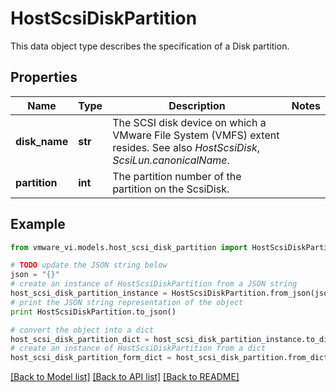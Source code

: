 # HostScsiDiskPartition

This data object type describes the specification of a Disk partition. 

## Properties
Name | Type | Description | Notes
------------ | ------------- | ------------- | -------------
**disk_name** | **str** | The SCSI disk device on which a VMware File System (VMFS) extent resides.  See also *HostScsiDisk*, *ScsiLun.canonicalName*.  | 
**partition** | **int** | The partition number of the partition on the ScsiDisk.  | 

## Example

```python
from vmware_vi.models.host_scsi_disk_partition import HostScsiDiskPartition

# TODO update the JSON string below
json = "{}"
# create an instance of HostScsiDiskPartition from a JSON string
host_scsi_disk_partition_instance = HostScsiDiskPartition.from_json(json)
# print the JSON string representation of the object
print HostScsiDiskPartition.to_json()

# convert the object into a dict
host_scsi_disk_partition_dict = host_scsi_disk_partition_instance.to_dict()
# create an instance of HostScsiDiskPartition from a dict
host_scsi_disk_partition_form_dict = host_scsi_disk_partition.from_dict(host_scsi_disk_partition_dict)
```
[[Back to Model list]](../README.md#documentation-for-models) [[Back to API list]](../README.md#documentation-for-api-endpoints) [[Back to README]](../README.md)


